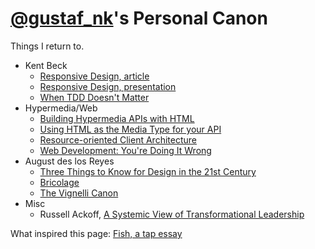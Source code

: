 [@gustaf_nk](http://twitter.com/gustaf_nk)'s Personal Canon
==============
Things I return to.

* Kent Beck
  * [Responsive Design, article](http://pragprog.com/magazines/2009-09/responsive-design)
  * [Responsive Design, presentation](http://www.infoq.com/presentations/responsive-design)
  * [When TDD Doesn't Matter](https://www.facebook.com/notes/kent-beck/when-tdd-doesnt-matter/797644973601702)
* Hypermedia/Web
  * [Building Hypermedia APIs with HTML](http://www.infoq.com/presentations/web-api-html)
  * [Using HTML as the Media Type for your API](http://codeartisan.blogspot.se/2012/07/using-html-as-media-type-for-your-api.html)
  * [Resource-oriented Client Architecture](http://roca-style.org/)
  * [Web Development: You're Doing It Wrong](http://www.infoq.com/presentations/web-development-techniques)
* August des los Reyes
  * [Three Things to Know for Design in the 21st Century](http://www.youtube.com/watch?v=eGkvUl79C6g)
  * [Bricolage](http://en.wikipedia.org/wiki/Bricolage)
  * [The Vignelli Canon](http://www.vignelli.com/canon.pdf)
* Misc
  * Russell Ackoff, [A Systemic View of Transformational Leadership](http://www.acasa.upenn.edu/leadership.pdf)


What inspired this page: [Fish, a tap essay](http://www.robinsloan.com/fish/)
